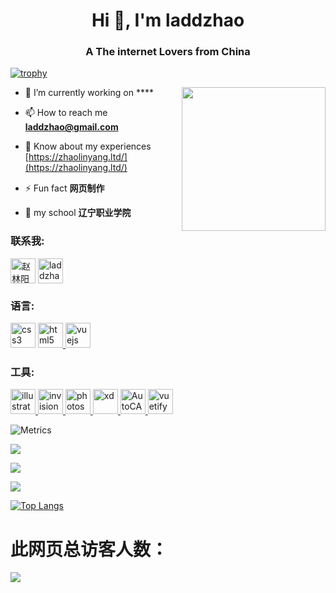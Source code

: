 <h1 align="center">Hi 👋, I'm laddzhao</h1>
<h3 align="center">A The internet Lovers from China</h3>

[![trophy](https://github-profile-trophy.vercel.app/?username=laddzhao&theme=flat)](https://github.com/laddzhao)

<img align='right' src="https://zhaolinyang.ltd/images/太空.gif" width="230">

- 🔭 I’m currently working on ****

- 📫 How to reach me **laddzhao@gmail.com**

- 📄 Know about my experiences [https://zhaolinyang.ltd/](https://zhaolinyang.ltd/)

- ⚡ Fun fact **网页制作**

- 🏫 my school **辽宁职业学院**

<h3 align="left">联系我:</h3>
<p align="left">
<a href="https://linkedin.com/in/赵林阳" target="blank"><img align="center" src="https://zhaolinyang.ltd/images/领英.gif" alt="赵林阳" height="40" width="40" /></a>
<a href="https://stackoverflow.com/users/15265347/laddzhao" target="blank"><img align="center" src="https://zhaolinyang.ltd/images/stackoverflow.gif" alt="laddzhao" height="40" width="40" /></a>

<h3 align="left">语言:</h3>
<p align="left"> 
<a href="https://www.w3schools.com/css/" target="_blank"> <img src="https://zhaolinyang.ltd/images/css.gif" alt="css3" width="40" height="40"/></a> 
<a href="https://www.w3.org/html/" target="_blank"> <img src="https://zhaolinyang.ltd/images/html.gif" alt="html5" width="40" height="40"/> </a>
<a href="https://vuejs.org/" target="_blank"> <img src="https://zhaolinyang.ltd/images/vuejs.gif" alt="vuejs" width="40" height="40"/> </a> 
 
<h3 align="left">工具:</h3>
<a href="https://www.adobe.com/in/products/illustrator.html" target="_blank"> <img src="https://zhaolinyang.ltd/images/ai.gif" alt="illustrator" width="40" height="40"/> </a> 
<a href="https://www.axure.com/" target="_blank"> <img src="https://zhaolinyang.ltd/images/RP.gif" alt="invision" width="40" height="40"/> </a> 
<a href="https://www.photoshop.com/en" target="_blank"> <img src="https://zhaolinyang.ltd/images/ps.gif" alt="photoshop" width="40" height="40"/> </a> 
<a href="https://www.adobe.com/products/xd.html" target="_blank"> <img src="https://zhaolinyang.ltd/images/xd.gif" alt="xd" width="40" height="40"/> </a> 
<a href="https://www.autodesk.com.cn/products/autocad/overview?term=1-YEAR" target="_blank"> <img src="https://zhaolinyang.ltd/images/cad.gif" alt="AutoCAD" width="40" height="40"/> </a> 
<a href="https://www.adobe.com/cn/products/premiere.html" target="_blank"> <img src="https://zhaolinyang.ltd/images/pr.gif" alt="vuetify" width="40" height="40"/> </a> 
</p>


<!--
**laddzhao/laddzhao** is a ✨ _special_ ✨ repository because its `README.md` (this file) appears on your GitHub profile.

Here are some ideas to get you started:

- 🔭 I’m currently working on ...
- 🌱 I’m currently learning ...
- 👯 I’m looking to collaborate on ...
- 🤔 I’m looking for help with ...
- 💬 Ask me about ...
- 📫 How to reach me: ...
- 😄 Pronouns: ...
- ⚡ Fun fact: ...
-->

<p><height="137px" img align="center" src="https://github-readme-streak-stats.herokuapp.com/?user=laddzhao&theme=default" alt="laddzhao" /></p>

![Metrics](https://metrics.lecoq.io/laddzhao?template=classic&base.header=0&base.activity=0&base.community=0&base.repositories=0&base.metadata=0&isocalendar=1&isocalendar.duration=half-year&config.timezone=Asia%2FShanghai)

![](https://github-profile-summary-cards.vercel.app/api/cards/profile-details?username=laddzhao&theme=vue)

![](https://github-profile-summary-cards.vercel.app/api/cards/stats?username=laddzhao&theme=vue)

![](https://github-profile-summary-cards.vercel.app/api/cards/productive-time?username=laddzhao&theme=vue)

[![Top Langs](https://github-readme-stats.vercel.app/api/top-langs/?username=laddzhao)](https://github.com/laddzhao)

# 此网页总访客人数：
![]( https://steins-gate-visitor-count.greenhandatsjtu.repl.co/{laddzhao})
